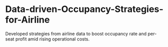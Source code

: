 # Data-driven-Occupancy-Strategies-for-Airline
Developed strategies from airline data to boost occupancy rate and per-seat profit amid rising operational costs.
